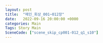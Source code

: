 ```yaml
---
layout: post
title:  "메인_회상_001~012장"
date:   2022-09-16 20:00:00 +0000
categories: Main
Tags: Story Main
SceneCode: ["scene_skip_cp001-012_q1_s10"]
---
```

